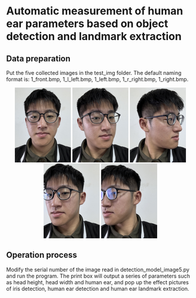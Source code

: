 # Automatic measurement of human ear parameters based on object detection and landmark extraction
 
## Data preparation

Put the five collected images in the test_img folder. The default naming format is: 1_front.bmp, 1_l_left.bmp, 1_left.bmp, 1_r_right.bmp, 1_right.bmp.

<div align="center">
	<img src="/test_img/1_front.bmp" alt="Editor" width="150">
	<img src="/test_img/1_l_left.bmp" alt="Editor" width="150">
 <img src="/test_img/1_left.bmp" alt="Editor" width="150">
 <img src="/test_img/1_r_right.bmp" alt="Editor" width="150">
 <img src="/test_img/1_right.bmp" alt="Editor" width="150">
</div>

## Operation process

Modify the serial number of the image read in detection_model_image5.py and run the program. The print box will output a series of parameters such as head height, head width and human ear, and pop up the effect pictures of iris detection, human ear detection and human ear landmark extraction.

